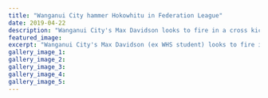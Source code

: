 ```yaml
---
title: "Wanganui City hammer Hokowhitu in Federation League"
date: 2019-04-22
description: "Wanganui City's Max Davidson looks to fire in a cross kick during his team's big win over Hokowhitu FC at Wembley Park..."
featured_image: 
excerpt: "Wanganui City's Max Davidson (ex WHS student) looks to fire in a cross kick during his team's big win over Hokowhitu FC at Wembley Park today."
gallery_image_1: 
gallery_image_2: 
gallery_image_3: 
gallery_image_4: 
gallery_image_5: 
---
```

